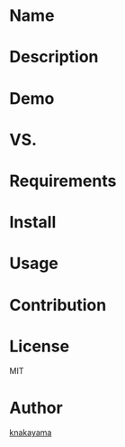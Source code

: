 Name
====

# Description

# Demo

# VS.

# Requirements

# Install

# Usage

# Contribution

# License

MIT

# Author

[knakayama](https://github.com/knakayama)
